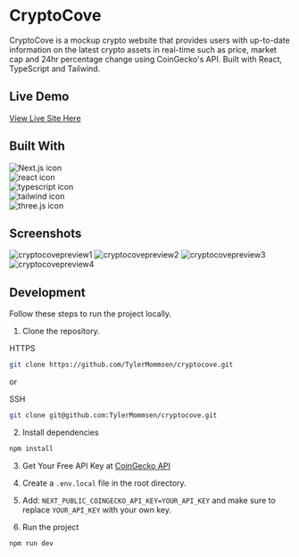 # CryptoCove

CryptoCove is a mockup crypto website that provides users with up-to-date information on the latest crypto assets in real-time such as price, market cap and 24hr percentage change using CoinGecko's API. Built with React, TypeScript and Tailwind.

## Live Demo

[View Live Site Here](https://tylermommsen-cryptocove.vercel.app/)

## Built With

<div>
  <img src="https://img.shields.io/badge/Next-black?style=for-the-badge&logo=next.js&logoColor=white" alt="Next.js icon">
  </br>
  <img src="https://img.shields.io/badge/react-%2320232a.svg?style=for-the-badge&logo=react&logoColor=%2361DAFB" alt="react icon">
  </br>
  <img src="https://img.shields.io/badge/typescript-%23007ACC.svg?style=for-the-badge&logo=typescript&logoColor=white" alt="typescript icon">
  </br>
  <img src="https://img.shields.io/badge/tailwindcss-%2338B2AC.svg?style=for-the-badge&logo=tailwind-css&logoColor=white" alt="tailwind icon">
  </br>
  <img src="https://img.shields.io/badge/threejs-black?style=for-the-badge&logo=three.js&logoColor=white" alt="three.js icon">
  </br>
</div>

## Screenshots

![cryptocovepreview1](https://github.com/TylerMommsen/cryptocove/assets/65496518/664992df-b4b1-4544-9d91-0cd6ae5d257c)
![cryptocovepreview2](https://github.com/TylerMommsen/cryptocove/assets/65496518/2429f537-e7b5-4fb0-bfb6-ad157cc77825)
![cryptocovepreview3](https://github.com/TylerMommsen/cryptocove/assets/65496518/7c44d2be-2562-4ec0-91c0-b5ef1fab33c0)
![cryptocovepreview4](https://github.com/TylerMommsen/cryptocove/assets/65496518/dcd396e1-bb29-4fbb-ad2c-3f80a923a02d)

## Development

Follow these steps to run the project locally.

1. Clone the repository.

HTTPS

```sh
git clone https://github.com/TylerMommsen/cryptocove.git
```

or

SSH

```sh
git clone git@github.com:TylerMommsen/cryptocove.git
```

2. Install dependencies

```sh
npm install
```

3. Get Your Free API Key at [CoinGecko API](https://www.coingecko.com/en/api)

4. Create a <code>.env.local</code> file in the root directory.

5. Add: <code>NEXT_PUBLIC_COINGECKO_API_KEY=YOUR_API_KEY</code> and make sure to replace <code>YOUR_API_KEY</code> with your own key.

6. Run the project

```sh
npm run dev
```
